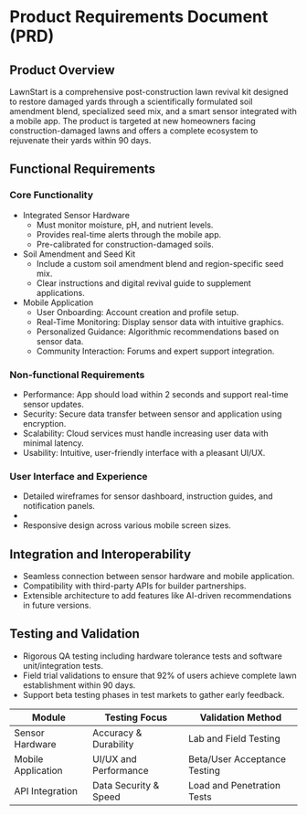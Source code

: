 # Product Requirements Document (PRD)
## Product Overview
LawnStart is a comprehensive post-construction lawn revival kit designed to restore damaged yards through a scientifically formulated soil amendment blend, specialized seed mix, and a smart sensor integrated with a mobile app. The product is targeted at new homeowners facing construction-damaged lawns and offers a complete ecosystem to rejuvenate their yards within 90 days.

## Functional Requirements
### Core Functionality
- Integrated Sensor Hardware
  - Must monitor moisture, pH, and nutrient levels.
  - Provides real-time alerts through the mobile app.
  - Pre-calibrated for construction-damaged soils.
- Soil Amendment and Seed Kit
  - Include a custom soil amendment blend and region-specific seed mix.
  - Clear instructions and digital revival guide to supplement applications.
- Mobile Application
  - User Onboarding: Account creation and profile setup.
  - Real-Time Monitoring: Display sensor data with intuitive graphics.
  - Personalized Guidance: Algorithmic recommendations based on sensor data.
  - Community Interaction: Forums and expert support integration.

### Non-functional Requirements
- Performance: App should load within 2 seconds and support real-time sensor updates.
- Security: Secure data transfer between sensor and application using encryption.
- Scalability: Cloud services must handle increasing user data with minimal latency.
- Usability: Intuitive, user-friendly interface with a pleasant UI/UX.
  
### User Interface and Experience
- Detailed wireframes for sensor dashboard, instruction guides, and notification panels.
- <Add detailed user journey maps and API authentication flow here>
- Responsive design across various mobile screen sizes.

## Integration and Interoperability
- Seamless connection between sensor hardware and mobile application.
- Compatibility with third-party APIs for builder partnerships.
- Extensible architecture to add features like AI-driven recommendations in future versions.

## Testing and Validation
- Rigorous QA testing including hardware tolerance tests and software unit/integration tests.
- Field trial validations to ensure that 92% of users achieve complete lawn establishment within 90 days.
- Support beta testing phases in test markets to gather early feedback.

| Module                | Testing Focus                   | Validation Method          |
|-----------------------|---------------------------------|----------------------------|
| Sensor Hardware       | Accuracy & Durability           | Lab and Field Testing      |
| Mobile Application    | UI/UX and Performance          | Beta/User Acceptance Testing|
| API Integration       | Data Security & Speed          | Load and Penetration Tests |
